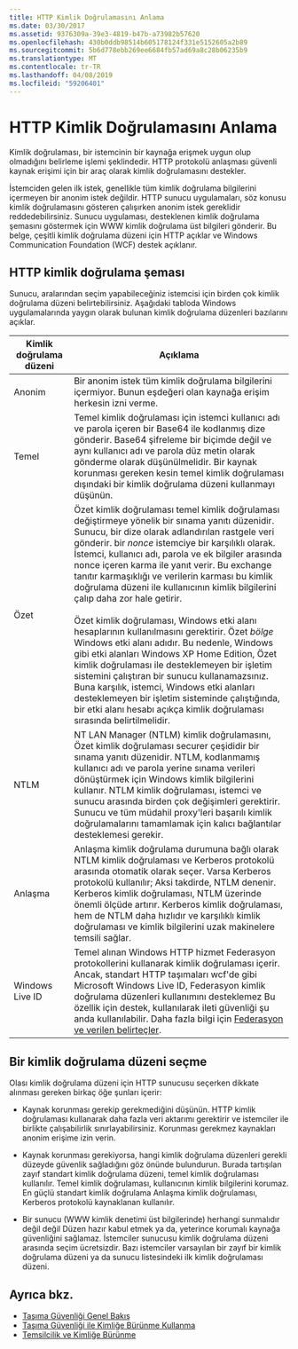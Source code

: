 ```yaml
---
title: HTTP Kimlik Doğrulamasını Anlama
ms.date: 03/30/2017
ms.assetid: 9376309a-39e3-4819-b47b-a73982b57620
ms.openlocfilehash: 430b0ddb98514b605178124f331e5152605a2b89
ms.sourcegitcommit: 5b6d778ebb269ee6684fb57ad69a8c28b06235b9
ms.translationtype: MT
ms.contentlocale: tr-TR
ms.lasthandoff: 04/08/2019
ms.locfileid: "59206401"
---
```

# <a name="understanding-http-authentication"></a>HTTP Kimlik Doğrulamasını Anlama
Kimlik doğrulaması, bir istemcinin bir kaynağa erişmek uygun olup olmadığını belirleme işlemi şeklindedir. HTTP protokolü anlaşması güvenli kaynak erişimi için bir araç olarak kimlik doğrulamasını destekler.  
  
 İstemciden gelen ilk istek, genellikle tüm kimlik doğrulama bilgilerini içermeyen bir anonim istek değildir. HTTP sunucu uygulamaları, söz konusu kimlik doğrulamasını gösteren çalışırken anonim istek gereklidir reddedebilirsiniz. Sunucu uygulaması, desteklenen kimlik doğrulama şemasını göstermek için WWW kimlik doğrulama üst bilgileri gönderir. Bu belge, çeşitli kimlik doğrulama düzeni için HTTP açıklar ve Windows Communication Foundation (WCF) destek açıklanır.  
  
## <a name="http-authentication-schemes"></a>HTTP kimlik doğrulama şeması  
 Sunucu, aralarından seçim yapabileceğiniz istemcisi için birden çok kimlik doğrulama düzeni belirtebilirsiniz. Aşağıdaki tabloda Windows uygulamalarında yaygın olarak bulunan kimlik doğrulama düzenleri bazılarını açıklar.  
  
|Kimlik doğrulama düzeni|Açıklama|  
|---------------------------|-----------------|  
|Anonim|Bir anonim istek tüm kimlik doğrulama bilgilerini içermiyor. Bunun eşdeğeri olan kaynağa erişim herkesin izni verme.|  
|Temel|Temel kimlik doğrulaması için istemci kullanıcı adı ve parola içeren bir Base64 ile kodlanmış dize gönderir. Base64 şifreleme bir biçimde değil ve aynı kullanıcı adı ve parola düz metin olarak gönderme olarak düşünülmelidir. Bir kaynak korunması gereken kesin temel kimlik doğrulaması dışındaki bir kimlik doğrulama düzeni kullanmayı düşünün.|  
|Özet|Özet kimlik doğrulaması temel kimlik doğrulaması değiştirmeye yönelik bir sınama yanıtı düzenidir. Sunucu, bir dize olarak adlandırılan rastgele veri gönderir. bir *nonce* istemciye bir karşılıklı olarak. İstemci, kullanıcı adı, parola ve ek bilgiler arasında nonce içeren karma ile yanıt verir. Bu exchange tanıtır karmaşıklığı ve verilerin karması bu kimlik doğrulama düzeni ile kullanıcının kimlik bilgilerini çalıp daha zor hale getirir.<br /><br /> Özet kimlik doğrulaması, Windows etki alanı hesaplarının kullanılmasını gerektirir. Özet *bölge* Windows etki alanı adıdır. Bu nedenle, Windows gibi etki alanları Windows XP Home Edition, Özet kimlik doğrulaması ile desteklemeyen bir işletim sistemini çalıştıran bir sunucu kullanamazsınız. Buna karşılık, istemci, Windows etki alanları desteklemeyen bir işletim sisteminde çalıştığında, bir etki alanı hesabı açıkça kimlik doğrulaması sırasında belirtilmelidir.|  
|NTLM|NT LAN Manager (NTLM) kimlik doğrulamasını, Özet kimlik doğrulaması securer çeşididir bir sınama yanıtı düzenidir. NTLM, kodlanmamış kullanıcı adı ve parola yerine sınama verileri dönüştürmek için Windows kimlik bilgilerini kullanır. NTLM kimlik doğrulaması, istemci ve sunucu arasında birden çok değişimleri gerektirir. Sunucu ve tüm müdahil proxy'leri başarılı kimlik doğrulamalarını tamamlamak için kalıcı bağlantılar desteklemesi gerekir.|  
|Anlaşma|Anlaşma kimlik doğrulama durumuna bağlı olarak NTLM kimlik doğrulaması ve Kerberos protokolü arasında otomatik olarak seçer. Varsa Kerberos protokolü kullanılır; Aksi takdirde, NTLM denenir. Kerberos kimlik doğrulaması, NTLM üzerinde önemli ölçüde artırır. Kerberos kimlik doğrulaması, hem de NTLM daha hızlıdır ve karşılıklı kimlik doğrulaması ve kimlik bilgilerini uzak makinelere temsili sağlar.|  
|Windows Live ID|Temel alınan Windows HTTP hizmet Federasyon protokollerini kullanarak kimlik doğrulaması içerir. Ancak, standart HTTP taşımaları wcf'de gibi Microsoft Windows Live ID, Federasyon kimlik doğrulama düzenleri kullanımını desteklemez Bu özellik için destek, kullanılarak ileti güvenliği şu anda kullanılabilir. Daha fazla bilgi için [Federasyon ve verilen belirteçler](../../../../docs/framework/wcf/feature-details/federation-and-issued-tokens.md).|  
  
## <a name="choosing-an-authentication-scheme"></a>Bir kimlik doğrulama düzeni seçme  
 Olası kimlik doğrulama düzeni için HTTP sunucusu seçerken dikkate alınması gereken birkaç öğe şunları içerir:  
  
-   Kaynak korunması gerekip gerekmediğini düşünün. HTTP kimlik doğrulaması kullanarak daha fazla veri aktarımı gerektirir ve istemciler ile birlikte çalışabilirlik sınırlayabilirsiniz. Korunması gerekmez kaynakları anonim erişime izin verin.  
  
-   Kaynak korunması gerekiyorsa, hangi kimlik doğrulama düzenleri gerekli düzeyde güvenlik sağladığını göz önünde bulundurun. Burada tartışılan zayıf standart kimlik doğrulama düzeni, temel kimlik doğrulaması kullanılır. Temel kimlik doğrulaması, kullanıcının kimlik bilgilerini korumaz. En güçlü standart kimlik doğrulama Anlaşma kimlik doğrulaması, Kerberos protokolü kaynaklanan kullanılır.  
  
-   Bir sunucu (WWW kimlik denetimi üst bilgilerinde) herhangi sunmalıdır değil değil Düzen hazır kabul etmek ya da, yeterince korumalı kaynağa güvenliğini sağlamaz. İstemciler sunucusu kimlik doğrulama düzeni arasında seçim ücretsizdir. Bazı istemciler varsayılan bir zayıf bir kimlik doğrulama düzeni ya da sunucu listesindeki ilk kimlik doğrulaması düzeni.  
  
## <a name="see-also"></a>Ayrıca bkz.

- [Taşıma Güvenliği Genel Bakış](../../../../docs/framework/wcf/feature-details/transport-security-overview.md)
- [Taşıma Güvenliği ile Kimliğe Bürünme Kullanma](../../../../docs/framework/wcf/feature-details/using-impersonation-with-transport-security.md)
- [Temsilcilik ve Kimliğe Bürünme](../../../../docs/framework/wcf/feature-details/delegation-and-impersonation-with-wcf.md)
